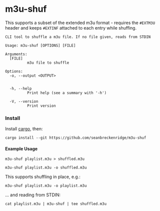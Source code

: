 # m3u-shuf

This supports a subset of the extended m3u format - requires the `#EXTM3U` header and keeps `#EXTINF` attached to each entry while shuffing.

```
CLI tool to shuffle a m3u file. If no file given, reads from STDIN

Usage: m3u-shuf [OPTIONS] [FILE]

Arguments:
  [FILE]
          m3u file to shuffle

Options:
  -o, --output <OUTPUT>


  -h, --help
          Print help (see a summary with '-h')

  -V, --version
          Print version
```

### Install

Install [cargo](https://doc.rust-lang.org/cargo/getting-started/installation.html), then:

```
cargo install --git https://github.com/seanbreckenridge/m3u-shuf
```

#### Example Usage

`m3u-shuf playlist.m3u > shuffled.m3u`

`m3u-shuf playlist.m3u -o shuffled.m3u`

This supports shuffling in place, e.g.:

`m3u-shuf playlist.m3u -o playlist.m3u`

... and reading from STDIN:

`cat playlist.m3u | m3u-shuf | tee shuffled.m3u`
